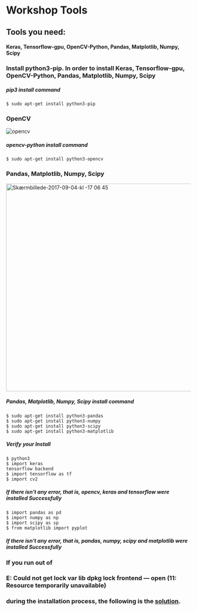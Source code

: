 # Workshop Tools
## Tools you need:
#### Keras, Tensorflow-gpu, OpenCV-Python, Pandas, Matplotlib, Numpy, Scipy
### Install python3-pip. In order to install Keras, Tensorflow-gpu, OpenCV-Python, Pandas, Matplotlib, Numpy, Scipy
##### pip3 install command
    $ sudo apt-get install python3-pip
### OpenCV
![opencv](https://user-images.githubusercontent.com/53148219/69027016-4c0a9700-0a08-11ea-998e-0c0360039ce5.jpg)
##### opencv-python install command
    $ sudo apt-get install python3-opencv
### Pandas, Matplotlib, Numpy, Scipy
<img width="565" alt="Skærmbillede-2017-09-04-kl -17 06 45" src="https://user-images.githubusercontent.com/53148219/69063934-4c328300-0a58-11ea-8bac-9b200d9fb714.png">

##### Pandas, Matplotlib, Numpy, Scipy install command
    $ sudo apt-get install python3-pandas
    $ sudo apt-get install python3-numpy
    $ sudo apt-get install python3-scipy
    $ sudo apt-get install python3-matplotlib

##### Verify your Install
    $ python3
    $ import keras
    tensorflow backend
    $ import tensorflow as tf
    $ import cv2
##### If there isn't any error, that is, opencv, keras and tensorflow were installed Successfully
    $ import pandas as pd
    $ import numpy as np
    $ import scipy as sp
    $ from matplotlib import pyplot
##### If there isn't any error, that is, pandas, numpy, scipy and matplotlib were installed Successfully


### If you run out of
### E: Could not get lock var lib dpkg lock frontend — open (11: Resource temporarily unavailable)
### during the installation process, the following is the [solution](https://github.com/KevinTsaiCodes/nvidia-jetbot-workshop/wiki/E:-Could-not-get-lock--var-lib-dpkg-lock-frontend-%E2%80%94-open-(11:-Resource-temporarily-unavailable)).
